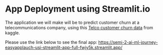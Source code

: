 # App Deployment using Streamlit.io

The application we will make will be to predict customer churn at a telecommunications company, using this [Telco customer churn data](https://www.kaggle.com/code/mechatronixs/telco-churn-prediction-feature-engineering-eda/data) from kaggle.

Please use the link below to see the final app:
https://semi-2-ai-ml-journey-easyapplauch-usi-streamlit-app-full-fwjy5k.streamlit.app/
